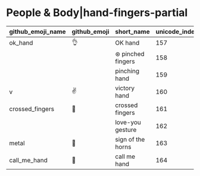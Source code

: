 # People & Body|hand-fingers-partial

|github_emoji_name|github_emoji|short_name|unicode_index|
|---|---|---|---|
|ok_hand|:ok_hand:|OK hand|157|
|||⊛ pinched fingers|158|
|||pinching hand|159|
|v|:v:|victory hand|160|
|crossed_fingers|:crossed_fingers:|crossed fingers|161|
|||love-you gesture|162|
|metal|:metal:|sign of the horns|163|
|call_me_hand|:call_me_hand:|call me hand|164|
